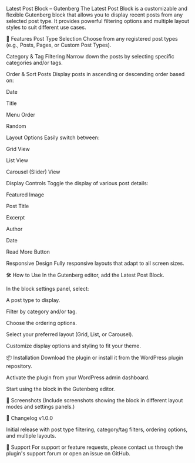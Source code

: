 Latest Post Block – Gutenberg
The Latest Post Block is a customizable and flexible Gutenberg block that allows you to display recent posts from any selected post type. It provides powerful filtering options and multiple layout styles to suit different use cases.

🎯 Features
Post Type Selection
Choose from any registered post types (e.g., Posts, Pages, or Custom Post Types).

Category & Tag Filtering
Narrow down the posts by selecting specific categories and/or tags.

Order & Sort Posts
Display posts in ascending or descending order based on:

Date

Title

Menu Order

Random

Layout Options
Easily switch between:

Grid View

List View

Carousel (Slider) View

Display Controls
Toggle the display of various post details:

Featured Image

Post Title

Excerpt

Author

Date

Read More Button

Responsive Design
Fully responsive layouts that adapt to all screen sizes.

🛠️ How to Use
In the Gutenberg editor, add the Latest Post Block.

In the block settings panel, select:

A post type to display.

Filter by category and/or tag.

Choose the ordering options.

Select your preferred layout (Grid, List, or Carousel).

Customize display options and styling to fit your theme.

📦 Installation
Download the plugin or install it from the WordPress plugin repository.

Activate the plugin from your WordPress admin dashboard.

Start using the block in the Gutenberg editor.

📸 Screenshots
(Include screenshots showing the block in different layout modes and settings panels.)

📄 Changelog
v1.0.0

Initial release with post type filtering, category/tag filters, ordering options, and multiple layouts.

📧 Support
For support or feature requests, please contact us through the plugin's support forum or open an issue on GitHub.
